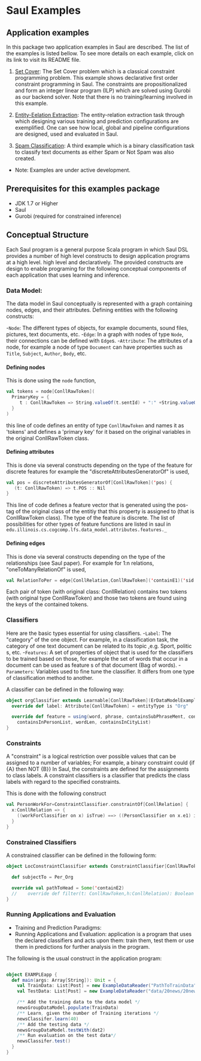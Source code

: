 # Saul Examples 

## Application examples

In this package two application examples in Saul are described. 
The list of the examples is listed bellow. To see more details on each example, click on its link to 
visit its README file. 

1. [Set Cover](src/main/scala/edu/illinois/cs/cogcomp/saulexamples/setcover/README.md): The Set Cover problem which is a classical constraint programming 
problem. This example shows declarative first order constraint programming in Saul. The constraints 
are propositionalized and form an integer linear program (ILP) which are solved using Gurobi as our backend solver.
 Note that there is no training/learning involved in this example. 
 
2. [Entity-Eelation Extraction](src/main/scala/edu/illinois/cs/cogcomp/saulexamples/nlp/EntityMentionRelation/README.md): The entity-relation extraction task through 
which designing various training and prediction configurations are exemplified. 
One can see how local, global and pipeline configurations are designed, used and evaluated in Saul.

3. [Spam Classification](src/main/scala/edu/illinois/cs/cogcomp/saulexamples/nlp/EmailSpam/README.me): A third example which is a binary classification task 
to classify text documents as either Spam or Not Spam was also created.

* Note: Examples are under active development. 

## Prerequisites for this examples package 

* JDK 1.7 or Higher
* Saul 
* Gurobi (required for constrained inference)

## Conceptual Structure

Each Saul program is a general purpose Scala program in which Saul DSL provides a number of high level constructs to design application programs at a high level. high level and declaratively. 
The provided constructs are design to enable programing for the following conceptual components of each application that uses learning and inference.

### Data Model: 
The data model in Saul conceptually is represented with a graph containing nodes, edges, 
and their attributes. Defining entities with the following constructs:

  -`Node`: The different types of objects, for example documents, sound files, pictures, text documents, etc.
  -`Edge`: In a graph with nodes of type `Node`, their connections can be defined with `Edge`s. 
  -`Attribute`: The attributes of a node, for example a node of type `Document` can have properties 
  such as `Title`, `Subject`, `Author`, `Body`, etc.  
  
#### Defining nodes

This is done using the `node` function,

```scala
val tokens = node[ConllRawToken](
  PrimaryKey = {
     t : ConllRawToken => String.valueOf(t.sentId) + ":" +String.valueOf(t.wordId)
  }
)
```

this line of code defines an entity of type `ConllRawToken` and names it as 'tokens' and defines a 'primary key' for it based on the original variables in the original ConllRawToken class.

#### Defining attributes 
This is done via several constructs depending on the type of the feature for discrete features for example the "discreteAttributesGeneratorOf" is used,

```scala
val pos = discreteAttributesGeneratorOf[ConllRawToken]('pos) {
   (t: ConllRawToken) => t.POS :: Nil
}
  ```
This line of code defines a feature vector that is generated using the pos-tag of the original class of the entitiy that this property is assigned to (that is ConllRawToken class). The type of the feature is discrete. 
The list of possibilities for other types of feature functions are listed in saul in `edu.illinois.cs.cogcomp.lfs.data_model.attributes.features._`

#### Defining edges 

This is done via several constructs depending on the type of the relationships (see Saul paper). For example for 1:n relations, 
"oneToManyRelationOf" is used,

```scala
val RelationToPer = edge[ConllRelation,ConllRawToken]('containE1)('sid === 'sid, 'e1id === 'wordid)
```

Each pair of token (with original class: ConllRelation) contains two tokens (with original type ConllRawToken) and those two tokens are found using the keys of the contained tokens. 

### Classifiers
Here are the basic types essential for using classifiers. 
  -`Label`: The "category" of the one object. For example, in a classification task, the category of one text  document can be related to its topic ,e.g. Sport, politic                                                      s, etc. 
  -`Features`: A set of properties of object that is used for the classifiers to be trained based on those, for example the set of words that occur in a document can be used as feature s of that document (Bag of words). 
  -`Parameters`: Variables used to fine tune the classifier. It differs from one type of classification method to another. 

A classifier can be defined in the following way: 

```scala
object orgClassifier extends Learnable[ConllRawToken](ErDataModelExample) {
  override def label: Attribute[ConllRawToken] = entityType is "Org"

  override def feature = using(word, phrase, containsSubPhraseMent, containsSubPhraseIng,
    containsInPersonList, wordLen, containsInCityList)
}
```

### Constraints 
A "constraint" is a logical restriction over possible values that can be assigned to a number of variables; 
For example, a binary constraint could {if {A} then NOT {B}}
In Saul, the constraints are defined for the assignments to class labels. 
A constraint classifiers is a classifier that predicts the class labels with regard to the specified constraints.

This is done with the following construct

```scala
val PersonWorkFor=ConstraintClassifier.constraintOf[ConllRelation] {
  x:ConllRelation => {
    ((workForClassifier on x) isTrue) ==> ((PersonClassifier on x.e1) isTrue)
  }
}
```
### Constrained Classifiers
A constrained classifier can be defined in the following form: 

```scala
object LocConstraintClassifier extends ConstraintClassifier[ConllRawToken, ConllRelation](ErDataModelExample, LocClassifier) {

  def subjectTo = Per_Org

  override val pathToHead = Some('containE2)
  //    override def filter(t: ConllRawToken,h:ConllRelation): Boolean = t.wordId==h.wordId2
}
```

### Running Applications and Evaluation
* Training and Prediction Paradigms: 
* Running Applications and Evaluation: application is a program that uses the declared classifiers and acts upon them: train them, test them or use them in predictions for further analysis in the program.

The following is the usual construct in the application program:

```scala

object EXAMPLEapp {
  def main(args: Array[String]): Unit = {
    val TrainData: List[Post] = new ExampleDataReader("PathToTrainData").VariableOfdata.toList
    val TestData: List[Post] = new ExampleDataReader("data/20news/20news.test.shuffled").VariableOfDate.toList

    /** Add the training data to the data model */
    newsGroupDataModel.populate(TrainData) 
    /** Learn, given the number of Training iterations */
    newsClassifer.learn(40) 
    /** Add the testing data */
    newsGroupDataModel.testWith(dat2) 
    /** Run evaluation on the test data*/
    newsClassifer.test() 
  }
}
```
